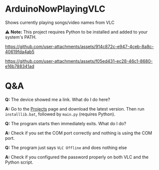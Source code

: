 # ArduinoNowPlayingVLC
Shows currently playing songs/video names from VLC

⚠️ **Note:** This project requires Python to be installed and added to your system's PATH.

https://github.com/user-attachments/assets/914c872c-e947-4ceb-8a8c-40619fda4ab5

https://github.com/user-attachments/assets/f05ed431-ec28-46c1-8680-e16b788341ad

# Q&A

**Q:** The device showed me a link. What do I do here?  

**A:** Go to the [Projects](https://github.com/onepointfive-REAL/ArduinoNowPlayingVLC/releases) page and download the latest version. Then run `installlib.bat`, followed by `main.py` (requires Python).


**Q:** The program starts then immediately exits. What do I do?

**A:** Check if you set the COM port correctly and nothing is using the COM port.


**Q:** The program just says `VLC Offline` and does nothing else

**A:** Check if you configured the password properly on both VLC and the Python script.
